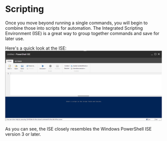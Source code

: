 # Scripting

Once you move beyond running a single commands, you will begin to combine those into scripts for automation.
The Integrated Scripting Environment (ISE) is a great way to group together commands and save for later use.

Here's a quick look at the ISE:
![ISE](images/screenshots/ise-empty.png)

As you can see, the ISE closely resembles the Windows PowerShell ISE version 3 or later.